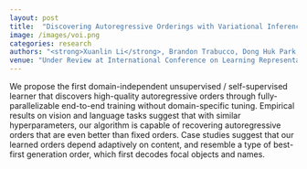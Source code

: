 ```yaml
---
layout: post
title:  "Discovering Autoregressive Orderings with Variational Inference"
image: /images/voi.png
categories: research
authors: "<strong>Xuanlin Li</strong>, Brandon Trabucco, Dong Huk Park, Yang Gao, Michael Luo, Sheng Shen, Trevor Darrell"
venue: "Under Review at International Conference on Learning Representations (ICLR) 2021"
---
```

We propose the first domain-independent unsupervised / self-supervised learner that discovers high-quality autoregressive orders through fully-parallelizable end-to-end training without domain-specific tuning. Empirical results on vision and language tasks suggest that with similar hyperparameters, our algorithm is capable of recovering autoregressive orders that are even better than fixed orders. Case studies suggest that our learned orders depend adaptively on content, and resemble a type of best-first generation order, which first decodes focal objects and names.